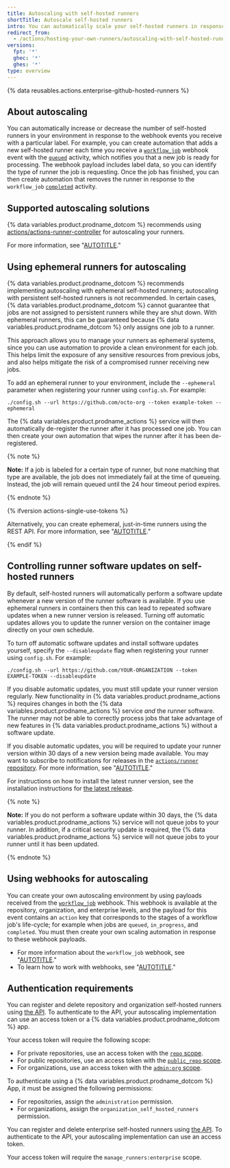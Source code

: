 ```yaml
---
title: Autoscaling with self-hosted runners
shortTitle: Autoscale self-hosted runners
intro: You can automatically scale your self-hosted runners in response to webhook events.
redirect_from:
  - /actions/hosting-your-own-runners/autoscaling-with-self-hosted-runners
versions:
  fpt: '*'
  ghec: '*'
  ghes: '*'
type: overview
---
```


{% data reusables.actions.enterprise-github-hosted-runners %}

## About autoscaling

You can automatically increase or decrease the number of self-hosted runners in your environment in response to the webhook events you receive with a particular label. For example, you can create automation that adds a new self-hosted runner each time you receive a [`workflow_job`](/webhooks-and-events/webhooks/webhook-events-and-payloads#workflow_job) webhook event with the  [`queued`](/webhooks-and-events/webhooks/webhook-events-and-payloads#workflow_job) activity, which notifies you that a new job is ready for processing. The webhook payload includes label data, so you can identify the type of runner the job is requesting. Once the job has finished, you can then create automation that removes the runner in response to the `workflow_job` [`completed`](/webhooks-and-events/webhooks/webhook-events-and-payloads#workflow_job) activity.

## Supported autoscaling solutions

{% data variables.product.prodname_dotcom %} recommends using [actions/actions-runner-controller](https://github.com/actions/actions-runner-controller) for autoscaling your runners.

For more information, see "[AUTOTITLE](/actions/hosting-your-own-runners/managing-self-hosted-runners-with-actions-runner-controller/about-actions-runner-controller)."

## Using ephemeral runners for autoscaling

{% data variables.product.prodname_dotcom %} recommends implementing autoscaling with ephemeral self-hosted runners; autoscaling with persistent self-hosted runners is not recommended. In certain cases, {% data variables.product.prodname_dotcom %} cannot guarantee that jobs are not assigned to persistent runners while they are shut down. With ephemeral runners, this can be guaranteed because {% data variables.product.prodname_dotcom %} only assigns one job to a runner.

This approach allows you to manage your runners as ephemeral systems, since you can use automation to provide a clean environment for each job. This helps limit the exposure of any sensitive resources from previous jobs, and also helps mitigate the risk of a compromised runner receiving new jobs.

To add an ephemeral runner to your environment, include the `--ephemeral` parameter when registering your runner using `config.sh`. For example:

```shell
./config.sh --url https://github.com/octo-org --token example-token --ephemeral
```

The {% data variables.product.prodname_actions %} service will then automatically de-register the runner after it has processed one job. You can then create your own automation that wipes the runner after it has been de-registered.

{% note %}

**Note:**  If a job is labeled for a certain type of runner, but none matching that type are available, the job does not immediately fail at the time of queueing. Instead, the job will remain queued until the 24 hour timeout period expires.

{% endnote %}

{% ifversion actions-single-use-tokens %}

Alternatively, you can create ephemeral, just-in-time runners using the REST API. For more information, see "[AUTOTITLE](/rest/actions/self-hosted-runners)."

{% endif %}

## Controlling runner software updates on self-hosted runners

By default, self-hosted runners will automatically perform a software update whenever a new version of the runner software is available.  If you use ephemeral runners in containers then this can lead to repeated software updates when a new runner version is released.  Turning off automatic updates allows you to update the runner version on the container image directly on your own schedule.

To turn off automatic software updates and install software updates yourself, specify the `--disableupdate` flag when registering your runner using `config.sh`. For example:

```shell
./config.sh --url https://github.com/YOUR-ORGANIZATION --token EXAMPLE-TOKEN --disableupdate
```

If you disable automatic updates, you must still update your runner version regularly.  New functionality in {% data variables.product.prodname_actions %} requires changes in both the {% data variables.product.prodname_actions %} service _and_ the runner software.  The runner may not be able to correctly process jobs that take advantage of new features in {% data variables.product.prodname_actions %} without a software update.

If you disable automatic updates, you will be required to update your runner version within 30 days of a new version being made available.  You may want to subscribe to notifications for releases in the [`actions/runner` repository](https://github.com/actions/runner/releases). For more information, see "[AUTOTITLE](/account-and-profile/managing-subscriptions-and-notifications-on-github/setting-up-notifications/configuring-notifications#about-custom-notifications)."

For instructions on how to install the latest runner version, see the installation instructions for [the latest release](https://github.com/actions/runner/releases).

{% note %}

**Note:** If you do not perform a software update within 30 days, the {% data variables.product.prodname_actions %} service will not queue jobs to your runner.  In addition, if a critical security update is required, the {% data variables.product.prodname_actions %} service will not queue jobs to your runner until it has been updated.

{% endnote %}

## Using webhooks for autoscaling

You can create your own autoscaling environment by using payloads received from the [`workflow_job`](/webhooks-and-events/webhooks/webhook-events-and-payloads#workflow_job) webhook. This webhook is available at the repository, organization, and enterprise levels, and the payload for this event contains an `action` key that corresponds to the stages of a workflow job's life-cycle; for example when jobs are `queued`, `in_progress`, and `completed`. You must then create your own scaling automation in response to these webhook payloads.

- For more information about the `workflow_job` webhook, see "[AUTOTITLE](/webhooks-and-events/webhooks/webhook-events-and-payloads#workflow_job)."
- To learn how to work with webhooks, see "[AUTOTITLE](/webhooks)."

## Authentication requirements

You can register and delete repository and organization self-hosted runners using [the API](/rest/actions/self-hosted-runners). To authenticate to the API, your autoscaling implementation can use an access token or a {% data variables.product.prodname_dotcom %} app.

Your access token will require the following scope:

- For private repositories, use an access token with the [`repo` scope](/apps/oauth-apps/building-oauth-apps/scopes-for-oauth-apps#available-scopes).
- For public repositories, use an access token with the [`public_repo` scope](/apps/oauth-apps/building-oauth-apps/scopes-for-oauth-apps#available-scopes).
- For organizations, use an access token with the [`admin:org` scope](/apps/oauth-apps/building-oauth-apps/scopes-for-oauth-apps#available-scopes).

To  authenticate using a {% data variables.product.prodname_dotcom %} App, it must be assigned the following permissions:
- For repositories, assign the `administration` permission.
- For organizations, assign the `organization_self_hosted_runners` permission.

You can register and delete enterprise self-hosted runners using [the API](/rest/actions/self-hosted-runners). To authenticate to the API, your autoscaling implementation can use an access token.

Your access token will require the `manage_runners:enterprise` scope.
